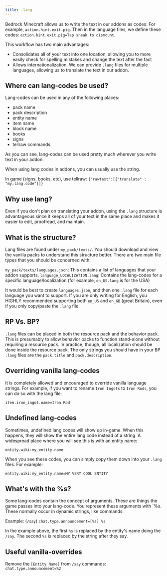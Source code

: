 ```yaml
---
title: .lang
---
```


Bedrock Minecraft allows us to write the text in our addons as codes: For example, `action.hint.exit.pig`. Then in the language files, we define these codes: `action.hint.exit.pig=Tap sneak to dismount`.

This workflow has two main advantages:

-   Consolidates all of your text into one location, allowing you to more easily check for spelling mistakes and change the text after the fact
-   Allows internationalization. We can provide `.lang` files for multiple languages, allowing us to translate the text in our addon.

## Where can lang-codes be used?

Lang-codes can be used in any of the following places:

-   pack name
-   pack description
-   entity name
-   item name
-   block name
-   books
-   signs
-   tellraw commands

As you can see, lang-codes can be used pretty much wherever you write text in your addon.

When using lang codes in addons, you can usually use the string.

In game (signs, books, etc), use tellraw: `{"rawtext":[{"translate" : "my.lang.code"}]}`

## Why use lang?

Even if you don't plan on translating your addon, using the `.lang` structure is advantageous since it keeps all of your text in the same place and makes it easier to edit, proofread, and maintain.

## What is the structure?

Lang files are found under `my_pack/texts/`. You should download and view the vanilla packs to understand this structure better. There are two main file types that you should be concerned with:

`my_pack/texts/languages.json`: This contains a list of languages that your addon supports.
`language_LOCALIZATION.lang`: Contains the lang-codes for a specific language/localization (for example, `en_US.lang` is for the USA)

It would be best to create `languages.json`, and then one `.lang` file for each language you want to support. If you are only writing for English, you HIGHLY recommended supporting both `en_US` and `en_GB` (great Britain), even if you only copy/paste the `.lang` file.

## RP Vs. BP?

`.lang` files can be placed in both the resource pack and the behavior pack. This is presumably to allow behavior packs to function stand-alone without requiring a resource pack. In practice, though, all localization should be done inside the resource pack. The only strings you should have in your BP `.lang` files are the `pack.title` and `pack.description`.

## Overriding vanilla lang-codes

It is completely allowed and encouraged to override vanilla language strings. For example, if you want to rename `Iron Ingots` to `Iron Rods`, you can do so with the lang file:

`item.iron_ingot.name=Iron Rod`

## Undefined lang-codes

Sometimes, undefined lang codes will show up in-game. When this happens, they will show the entire lang code instead of a string. A widespread place where you will see this is with an entity name:

`entity.wiki:my_entity.name`

When you see these codes, you can simply copy them down into your `.lang` files. For example:

`entity.wiki:my_entity.name=MY VERY COOL ENTITY`

## What's with the %s?

Some lang-codes contain the concept of arguments. These are things the game passes into your lang-code. You represent these arguments with `%s. These normally occur in dynamic strings, like commands:

Example: (`/say`)
`chat.type.announcement=[%s] %s`

In the example above, the first `%s` is replaced by the entity's name doing the `/say`. The second `%s` is replaced by the string after they say.

## Useful vanilla-overrides

Remove the `[Entity Name]` from `/say` commands: `chat.type.announcement=%2`
